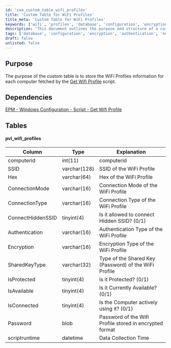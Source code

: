 ```yaml
---
id: 'cwa_custom_table_wifi_profiles'
title: 'Custom Table for WiFi Profiles'
title_meta: 'Custom Table for WiFi Profiles'
keywords: ['wifi', 'profiles', 'database', 'configuration', 'encryption', 'authentication']
description: 'This document outlines the purpose and structure of a custom table designed to store WiFi Profiles information for each computer, including dependencies and detailed column explanations.'
tags: ['database', 'configuration', 'encryption', 'authentication', 'networking']
draft: false
unlisted: false
---
```

## Purpose

The purpose of the custom table is to store the WiFi Profiles information for each computer fetched by the [Get Wifi Profile](https://proval.itglue.com/DOC-5078775-16111355) script.

## Dependencies

[EPM - Windows Configuration - Script - Get Wifi Profile](https://proval.itglue.com/DOC-5078775-16111355)

## Tables

#### pvl_wifi_profiles

| Column              | Type         | Explanation                                               |
|---------------------|--------------|----------------------------------------------------------|
| computerid          | int(11)     | computerid                                              |
| SSID                | varchar(128) | SSID of the WiFi Profile                                |
| Hex                 | varchar(64)  | Hex of the WiFi Profile                                 |
| ConnectionMode      | varchar(16)  | Connection Mode of the WiFi Profile                     |
| ConnectionType      | varchar(16)  | Connection Type of the WiFi Profile                     |
| ConnectHiddenSSID    | tinyint(4)  | Is it allowed to connect Hidden SSID? (0/1)            |
| Authentication      | varchar(16)  | Authentication Type of the WiFi Profile                 |
| Encryption          | varchar(16)  | Encryption Type of the WiFi Profile                     |
| SharedKeyType       | varchar(32)  | Type of the Shared Key (Password) of the WiFi Profile   |
| IsProtected         | tinyint(4)   | Is it Protected? (0/1)                                  |
| IsAvailable         | tinyint(4)   | Is it Currently Available? (0/1)                        |
| IsConnected         | tinyint(4)   | Is the Computer actively using it? (0/1)                |
| Password            | blob         | Password of the Wifi Profile stored in encrypted format  |
| scriptruntime       | datetime     | Data Collection Time                                     |


